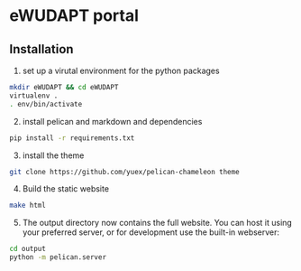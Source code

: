 # eWUDAPT portal

## Installation

1. set up a virutal environment for the python packages
```bash
mkdir eWUDAPT && cd eWUDAPT
virtualenv .
. env/bin/activate
```

2. install pelican and markdown and dependencies
```bash
pip install -r requirements.txt
```

3. install the theme
```bash
git clone https://github.com/yuex/pelican-chameleon theme
```

4. Build the static website
```bash
make html
```

5. The output directory now contains the full website. You can host it using your preferred server, or for development use the built-in webserver:
```bash
cd output
python -m pelican.server
```
